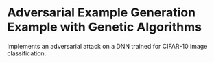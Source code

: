 # Adversarial Example Generation Example with Genetic Algorithms

Implements an adversarial attack on a DNN trained for CIFAR-10 image classification.
